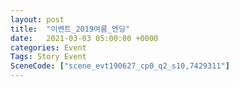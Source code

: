 ```yaml
---
layout: post
title:  "이벤트_2019여름_엔딩"
date:   2021-03-03 05:00:00 +0000
categories: Event
Tags: Story Event
SceneCode: ["scene_evt190627_cp0_q2_s10,7429311"]
---
```


